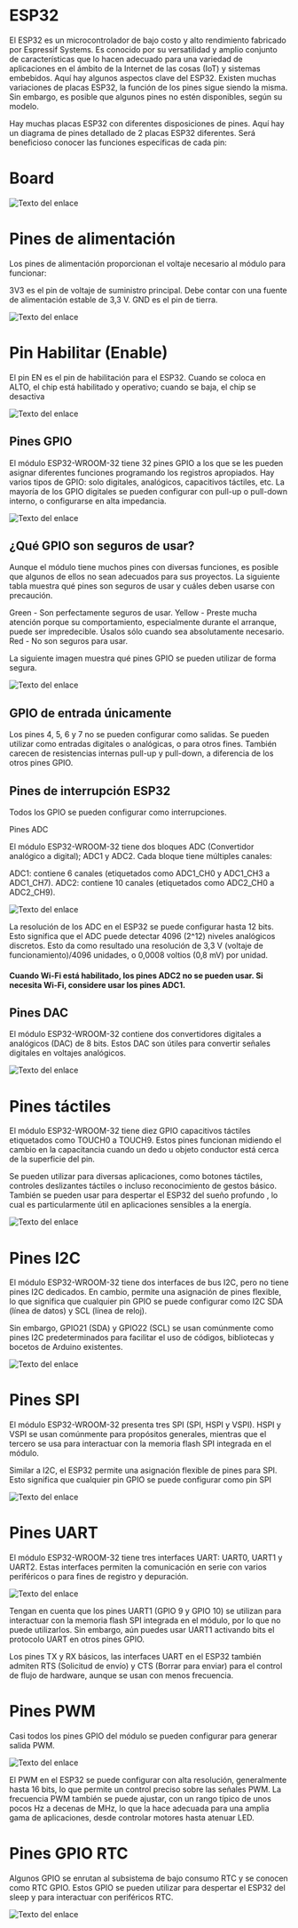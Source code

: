 # ESP32

El ESP32 es un microcontrolador de bajo costo y alto rendimiento fabricado por Espressif Systems. Es conocido por su versatilidad y amplio conjunto de características que lo hacen adecuado para una variedad de aplicaciones en el ámbito de la Internet de las cosas (IoT) y sistemas embebidos. Aquí hay algunos aspectos clave del ESP32. Existen muchas variaciones de placas ESP32, la función de los pines sigue siendo la misma. Sin embargo, es posible que algunos pines no estén disponibles, según su modelo.

Hay muchas placas ESP32 con diferentes disposiciones de pines. Aquí hay un diagrama de pines detallado de 2 placas ESP32 diferentes. Será beneficioso conocer las funciones específicas de cada pin:

# Board

![Texto del enlace](/Doc/esp32.png)


# Pines de alimentación

Los pines de alimentación proporcionan el voltaje necesario al módulo para funcionar:

3V3 es el pin de voltaje de suministro principal. Debe contar con una fuente de alimentación estable de 3,3 V. GND es el pin de tierra.

![Texto del enlace](/Doc/esp32-pwr.png)

# Pin Habilitar (Enable)

El pin EN es el pin de habilitación para el ESP32. Cuando se coloca en ALTO, el chip está habilitado y operativo; cuando se baja, el chip se desactiva


![Texto del enlace](/Doc/esp32-enable.png)

## Pines GPIO

El módulo ESP32-WROOM-32 tiene 32 pines GPIO a los que se les pueden asignar diferentes funciones programando los registros apropiados. Hay varios tipos de GPIO: solo digitales, analógicos, capacitivos táctiles, etc. La mayoría de los GPIO digitales se pueden configurar con pull-up o pull-down interno, o configurarse en alta impedancia.

![Texto del enlace](/Doc/esp32-gpio.png)


## ¿Qué GPIO son seguros de usar?

Aunque el módulo tiene muchos pines con diversas funciones, es posible que algunos de ellos no sean adecuados para sus proyectos. La siguiente tabla muestra qué pines son seguros de usar y cuáles deben usarse con precaución.

Green -  Son perfectamente seguros de usar.
Yellow - Preste mucha atención porque su comportamiento, especialmente durante el arranque, puede ser impredecible. Úsalos sólo cuando sea absolutamente necesario.
Red - No son seguros para usar.

La siguiente imagen muestra qué pines GPIO se pueden utilizar de forma segura.

![Texto del enlace](/Doc/esp32-gpio-secure.png)


## GPIO de entrada únicamente

Los pines 4, 5, 6 y 7 no se pueden configurar como salidas. Se pueden utilizar como entradas digitales o analógicas, o para otros fines. También carecen de resistencias internas pull-up y pull-down, a diferencia de los otros pines GPIO.

## Pines de interrupción ESP32

Todos los GPIO se pueden configurar como interrupciones.


Pines ADC

El módulo ESP32-WROOM-32 tiene dos bloques ADC (Convertidor analógico a digital); ADC1 y ADC2. Cada bloque tiene múltiples canales:


ADC1: contiene 6 canales (etiquetados como ADC1_CH0 y ADC1_CH3 a ADC1_CH7).
ADC2: contiene 10 canales (etiquetados como ADC2_CH0 a ADC2_CH9).

![Texto del enlace](/Doc/esp32-adc.png)


La resolución de los ADC en el ESP32 se puede configurar hasta 12 bits. Esto significa que el ADC puede detectar 4096 (2^12) niveles analógicos discretos. Esto da como resultado una resolución de 3,3 V (voltaje de funcionamiento)/4096 unidades, o 0,0008 voltios (0,8 mV) por unidad.

#### Cuando Wi-Fi está habilitado, los pines ADC2 no se pueden usar. Si necesita Wi-Fi, considere usar los pines ADC1.


## Pines DAC

El módulo ESP32-WROOM-32 contiene dos convertidores digitales a analógicos (DAC) de 8 bits. Estos DAC son útiles para convertir señales digitales en voltajes analógicos.

![Texto del enlace](/Doc/esp32-dac.png)


# Pines táctiles

El módulo ESP32-WROOM-32 tiene diez GPIO capacitivos táctiles etiquetados como TOUCH0 a TOUCH9. Estos pines funcionan midiendo el cambio en la capacitancia cuando un dedo u objeto conductor está cerca de la superficie del pin.

Se pueden utilizar para diversas aplicaciones, como botones táctiles, controles deslizantes táctiles o incluso reconocimiento de gestos básico. También se pueden usar para despertar el ESP32 del sueño profundo , lo cual es particularmente útil en aplicaciones sensibles a la energía.

![Texto del enlace](/Doc/esp32-tactico.png)

# Pines I2C
El módulo ESP32-WROOM-32 tiene dos interfaces de bus I2C, pero no tiene pines I2C dedicados. En cambio, permite una asignación de pines flexible, lo que significa que cualquier pin GPIO se puede configurar como I2C SDA (línea de datos) y SCL (línea de reloj).

Sin embargo, GPIO21 (SDA) y GPIO22 (SCL) se usan comúnmente como pines I2C predeterminados para facilitar el uso de códigos, bibliotecas y bocetos de Arduino existentes.

![Texto del enlace](/Doc/esp32-i2c.png)

# Pines SPI

El módulo ESP32-WROOM-32 presenta tres SPI (SPI, HSPI y VSPI). HSPI y VSPI se usan comúnmente para propósitos generales, mientras que el tercero se usa para interactuar con la memoria flash SPI integrada en el módulo.

Similar a I2C, el ESP32 permite una asignación flexible de pines para SPI. Esto significa que cualquier pin GPIO se puede configurar como pin SPI

![Texto del enlace](/Doc/esp32-spi.png)

# Pines UART

El módulo ESP32-WROOM-32 tiene tres interfaces UART: UART0, UART1 y UART2. Estas interfaces permiten la comunicación en serie con varios periféricos o para fines de registro y depuración.


![Texto del enlace](/Doc/esp32-uart.png)


Tengan en cuenta que los pines UART1 (GPIO 9 y GPIO 10) se utilizan para interactuar con la memoria flash SPI integrada en el módulo, por lo que no puede utilizarlos. Sin embargo, aún puedes usar UART1 activando bits el protocolo UART en otros pines GPIO.


Los pines TX y RX básicos, las interfaces UART en el ESP32 también admiten RTS (Solicitud de envío) y CTS (Borrar para enviar) para el control de flujo de hardware, aunque se usan con menos frecuencia.


# Pines PWM

Casi todos los pines GPIO del módulo se pueden configurar para generar salida PWM.

![Texto del enlace](/Doc/esp32-pwm.png)

El PWM en el ESP32 se puede configurar con alta resolución, generalmente hasta 16 bits, lo que permite un control preciso sobre las señales PWM. La frecuencia PWM también se puede ajustar, con un rango típico de unos pocos Hz a decenas de MHz, lo que la hace adecuada para una amplia gama de aplicaciones, desde controlar motores hasta atenuar LED.

# Pines GPIO RTC

Algunos GPIO se enrutan al subsistema de bajo consumo RTC y se conocen como RTC GPIO. Estos GPIO se pueden utilizar para despertar el ESP32 del sleep y para interactuar con periféricos RTC.

![Texto del enlace](/Doc/esp32-rtc.png)






